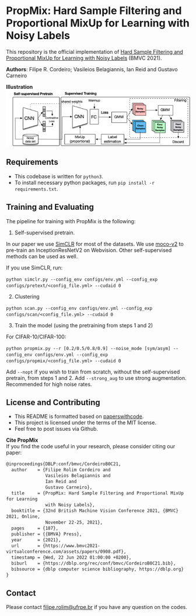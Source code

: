 # PropMix: Hard Sample Filtering and Proportional MixUp for Learning with Noisy Labels
This repository is the official implementation of [Hard Sample Filtering and Proportional MixUp for Learning with Noisy Labels](https://arxiv.org/abs/2110.11809) (BMVC 2021).

<b>Authors</b>: Filipe R. Cordeiro; Vasileios Belagiannis, Ian Reid and Gustavo Carneiro


<b>Illustration</b>\
<img src="img/propmix_scheme.png">

## Requirements
- This codebase is written for `python3`.
- To install necessary python packages, run `pip install -r requirements.txt`.

## Training and Evaluating
The pipeline for training with PropMix is the following:

1. Self-supervised pretrain.

In our paper we use [SimCLR](https://github.com/google-research/simclr) for most of the datasets. We use [moco-v2](https://github.com/facebookresearch/moco) to pre-train an InceptionResNetV2 on Webvision. Other self-supervised methods can be used as well.

If you use SimCLR, run:

`python simclr.py --config_env configs/env.yml --config_exp configs/pretext/<config_file.yml> --cudaid 0`

2. Clustering 

`python scan.py --config_env configs/env.yml --config_exp configs/scan/<config_file.yml> --cudaid 0`

3. Train the model (using the pretraining from steps 1 and 2)

For CIFAR-10/CIFAR-100:

`python propmix.py --r [0.2/0.5/0.8/0.9] --noise_mode [sym/asym] --config_env configs/env.yml --config_exp configs/propmix/<config_file.yml> --cudaid 0` 

Add `--nopt` if you wish to train from scratch, without the self-supervised pretrain, from steps 1 and 2.
Add `--strong_aug` to use strong augmentation. Recommended for high noise rates.



## License and Contributing
- This README is formatted based on [paperswithcode](https://github.com/paperswithcode/releasing-research-code).
- This project is licensed under the terms of the MIT license.
- Feel free to post issues via Github. 

<b>Cite PropMix</b>\
If you find the code useful in your research, please consider citing our paper:

```
@inproceedings{DBLP:conf/bmvc/CordeiroB0C21,
  author    = {Filipe Rolim Cordeiro and
               Vasileios Belagiannis and
               Ian Reid and
               Gustavo Carneiro},
  title     = {PropMix: Hard Sample Filtering and Proportional MixUp for Learning
               with Noisy Labels},
  booktitle = {32nd British Machine Vision Conference 2021, {BMVC} 2021, Online,
               November 22-25, 2021},
  pages     = {187},
  publisher = {{BMVA} Press},
  year      = {2021},
  url       = {https://www.bmvc2021-virtualconference.com/assets/papers/0908.pdf},
  timestamp = {Wed, 22 Jun 2022 01:00:00 +0200},
  biburl    = {https://dblp.org/rec/conf/bmvc/CordeiroB0C21.bib},
  bibsource = {dblp computer science bibliography, https://dblp.org}
}
```
## Contact
Please contact filipe.rolim@ufrpe.br if you have any question on the codes.
